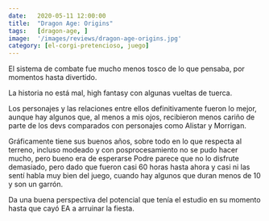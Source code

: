 ```yaml
---
date:   2020-05-11 12:00:00
title:  "Dragon Age: Origins"
tags:   [dragon-age, ]
image:  '/images/reviews/dragon-age-origins.jpg'
category: [el-corgi-pretencioso, juego]
---
```

El sistema de combate fue mucho menos tosco de lo que pensaba, por momentos hasta divertido.

La historia no está mal, high fantasy con algunas vueltas de tuerca.

Los personajes y las relaciones entre ellos definitivamente fueron lo mejor, aunque hay algunos que, al menos a mis ojos, recibieron menos cariño de parte de los devs comparados con personajes como Alistar y Morrigan.

Gráficamente tiene sus buenos años, sobre todo en lo que respecta al terreno, incluso modeado y con posprocesamiento no se pudo hacer mucho, pero bueno era de esperarse
Podre parece que no lo disfrute demasiado, pero dado que fueron casi 60 horas hasta ahora y casi ni las sentí habla muy bien del juego, cuando hay algunos que duran menos de 10 y son un garrón.

Da una buena perspectiva del potencial que tenía el estudio en su momento hasta que cayó EA a arruinar la fiesta.
